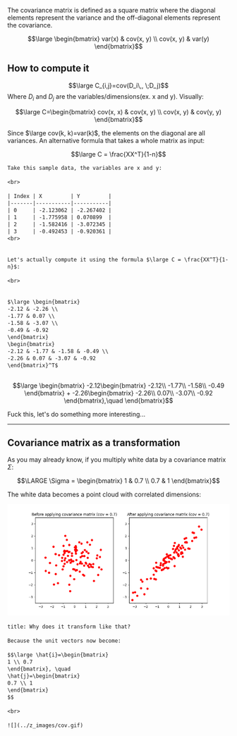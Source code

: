 The covariance matrix is defined as a square matrix where the diagonal elements represent the variance and the off-diagonal elements represent the covariance.

$$\large \begin{bmatrix}
var(x) & cov(x, y) \\
cov(x, y) & var(y)
\end{bmatrix}$$


## How to compute it
$$\large C_{i,j}=cov(D_i\,, \;D_j)$$Where $D_i$ and $D_j$ are the variables/dimensions(ex. x and y).
Visually:

$$\large C=\begin{bmatrix}
cov(x, x) & cov(x, y) \\
cov(x, y) & cov(y, y)
\end{bmatrix}$$

Since $\large cov(k, k)=var(k)$, the elements on the diagonal are all variances.
An alternative formula that takes a whole matrix as input:

$$\large C = \frac{XX^T}{1-n}$$

```ad-example
Take this sample data, the variables are x and y:

<br> 

| Index | X         | Y         |
|-------|-----------|-----------|
| 0     | -2.123062 | -2.267402 |
| 1     | -1.775958 | 0.070899  |
| 2     | -1.582416 | -3.072345 |
| 3     | -0.492453 | -0.920361 |
<br>


Let's actually compute it using the formula $\large C = \frac{XX^T}{1-n}$:

<br>


$\large \begin{bmatrix}
-2.12 & -2.26 \\
-1.77 & 0.07 \\
-1.58 & -3.07 \\
-0.49 & -0.92
\end{bmatrix} 
\begin{bmatrix}
-2.12 & -1.77 & -1.58 & -0.49 \\
-2.26 & 0.07 & -3.07 & -0.92
\end{bmatrix}^T$


```

$$\large \begin{bmatrix}
-2.12\begin{bmatrix}
-2.12\\
-1.77\\
-1.58\\
-0.49
\end{bmatrix} + 
-2.26\begin{bmatrix}
-2.26\\
0.07\\
-3.07\\
-0.92
\end{bmatrix},\quad
\end{bmatrix}$$

Fuck this, let's do something more interesting...

---

## Covariance matrix as a transformation

As you may already know, if you multiply white data by a covariance matrix $\Sigma$:

$$\LARGE \Sigma = \begin{bmatrix}
1 & 0.7 \\
0.7 & 1
\end{bmatrix}$$

The white data becomes a point cloud with correlated dimensions:

![](../z_images/Figure_3.png)


```ad-hint
title: Why does it transform like that?

Because the unit vectors now become:

$$\large \hat{i}=\begin{bmatrix}
1 \\ 0.7
\end{bmatrix}, \quad
\hat{j}=\begin{bmatrix}
0.7 \\ 1
\end{bmatrix}
$$

<br>

![](../z_images/cov.gif)
```
